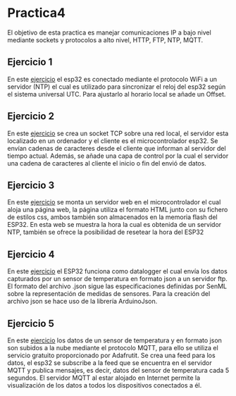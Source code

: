 # Practica4
El objetivo de esta practica es manejar comunicaciones IP a bajo nivel mediante sockets y protocolos a alto nivel, HTTP, FTP, NTP, MQTT.

## Ejercicio 1
En este [ejercicio](https://github.com/joaquinuza/Practica4/blob/main/_1_ntp_server_WIFI/_1_ntp_server_WIFI.ino) el esp32 es conectado mediante el protocolo WiFi a un servidor (NTP) el cual es utilizado para sincronizar el reloj del esp32 según el sistema universal UTC. Para ajustarlo al horario local se añade un Offset.
## Ejercicio 2
En este [ejercicio](https://github.com/joaquinuza/Practica4/blob/main/_2_socket_TCP_WIFI/_2_socket_TCP_WIFI.ino) se crea un socket TCP sobre una red local, el servidor esta localizado en un ordenador y el cliente es el microcontrolador esp32. Se envían cadenas de caracteres desde el cliente que informan al servidor del tiempo actual.
Además, se añade una capa de control por la cual el servidor una cadena de caracteres al cliente el inicio o fin del envió de datos.
## Ejercicio 3
En este [ejercicio](https://github.com/joaquinuza/Practica4/blob/main/_3_web_server/_3_web_server.ino) se monta un servidor web en el microcontrolador el cual aloja una página web, la página utiliza el formato HTML junto con su fichero de estilos css, ambos también son almacenados en la memoria flash del ESP32.
En esta web se muestra la hora la cual es obtenida de un servidor NTP, también se ofrece la posibilidad de resetear la hora del ESP32 
## Ejercicio 4
En este [ejercicio](https://github.com/joaquinuza/Practica4/blob/main/_4_ftpclient_json/_4_ftpclient_json.ino) el ESP32 funciona como datalogger el cual envía los datos capturados por un sensor de temperatura en formato json a un servidor ftp. El formato del archivo .json  sigue las especificaciones definidas por SenML sobre la representación de medidas de sensores. Para la creación del archivo json se hace uso de la librería ArduinoJson.
## Ejercicio 5
En este [ejercicio](https://github.com/joaquinuza/Practica4/blob/main/_5_mqtt_protocol/_5_mqtt_protocol/_5_mqtt_protocol.ino) los datos de un sensor de temperatura y en formato json son subidos a la nube mediante el protocolo MQTT, para ello se utiliza el servicio gratuito proporcionado por Adafrutit. Se crea una feed para los datos, el esp32 se subscribe a la feed que se encuentra en el servidor MQTT y publica mensajes, es decir, datos del sensor de temperatura cada 5 segundos. 
El servidor MQTT al estar alojado en Internet permite la visualización de los datos a todos los dispositivos conectados a él. 

